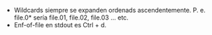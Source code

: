 * Wildcards siempre se expanden ordenads ascendentemente. P. e. file.0* sería file.01, file.02, file.03 ... etc.
* Enf-of-file en stdout es Ctrl + d.
